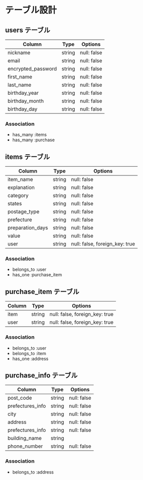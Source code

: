 # テーブル設計

## users テーブル

| Column             | Type   | Options     |
| ------------------ | ------ | ----------- |
| nickname           | string | null: false |
| email              | string | null: false |df
| encrypted_password | string | null: false |df
| first_name         | string | null: false |
| last_name          | string | null: false |
| birthday_year      | string | null: false |
| birthday_month     | string | null: false |
| birthday_day       | string | null: false |

### Association

- has_many :items
- has_many :purchase



## items テーブル

| Column                    | Type   | Options                        |
| ------------------------- | ------ | ------------------------------ |
| item_name                 | string | null: false                    |
| explanation               | string | null: false                    |
| category                  | string | null: false                    |
| states                    | string | null: false                    |
| postage_type              | string | null: false                    |
| prefecture                | string | null: false                    |
| preparation_days          | string | null: false                    |
| value                     | string | null: false                    |
| user                      | string | null: false, foreign_key: true |

### Association

- belongs_to :user
- has_one :purchase_item



## purchase_item テーブル

| Column      | Type   | Options                        |
| ----------- | ------ | ------------------------------ |
| item        | string | null: false, foreign_key: true |
| user        | string | null: false, foreign_key: true |

### Association

- belongs_to :user
- belongs_to :item
- has_one :address




## purchase_info テーブル

| Column             | Type   | Options        |
| ------------------ | ------ | ---------------|
| post_code          | string | null: false    |
| prefectures_info   | string | null: false    |
| city               | string | null: false    |
| address            | string | null: false    |
| prefectures_info   | string | null: false    |
| building_name      | string |                |
| phone_number       | string | null: false    |


### Association

- belongs_to :address